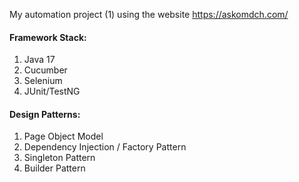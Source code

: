 My automation project (1) using the website https://askomdch.com/

<h4>Framework Stack:</h4>

1. Java 17
2. Cucumber
3. Selenium
4. JUnit/TestNG

<h4>Design Patterns:</h4>

1. Page Object Model
2. Dependency Injection / Factory Pattern
3. Singleton Pattern
4. Builder Pattern
